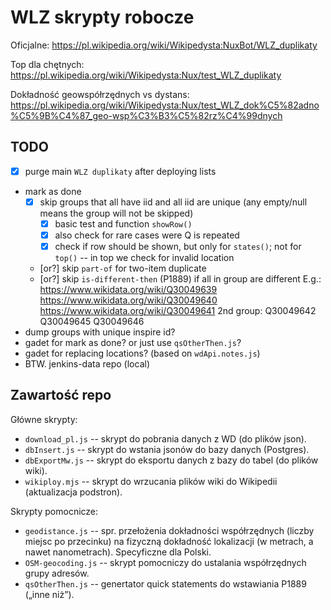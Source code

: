 # WLZ skrypty robocze

Oficjalne:
https://pl.wikipedia.org/wiki/Wikipedysta:NuxBot/WLZ_duplikaty

Top dla chętnych:
https://pl.wikipedia.org/wiki/Wikipedysta:Nux/test_WLZ_duplikaty

Dokładność geowspółrzędnych vs dystans:
https://pl.wikipedia.org/wiki/Wikipedysta:Nux/test_WLZ_dok%C5%82adno%C5%9B%C4%87_geo-wsp%C3%B3%C5%82rz%C4%99dnych

## TODO
- [x] purge main `WLZ duplikaty` after deploying lists
- mark as done
	- [x] skip groups that all have iid and all iid are unique (any empty/null means the group will not be skipped)
		- [x] basic test and function `showRow()`
		- [x] also check for rare cases were Q is repeated
		- [x] check if row should be shown, but only for `states()`; not for `top()` -- in top we check for invalid location
	- [or?] skip `part-of` for two-item duplicate
	- [or?] skip `is-different-then` (P1889) if all in group are different
		E.g.:
		https://www.wikidata.org/wiki/Q30049639
		https://www.wikidata.org/wiki/Q30049640
		https://www.wikidata.org/wiki/Q30049641
		2nd group:
		Q30049642
		Q30049645
		Q30049646 
- dump groups with unique inspire id?
- gadet for mark as done? or just use `qsOtherThen.js`?
- gadet for replacing locations? (based on `wdApi.notes.js`)
- BTW. jenkins-data repo (local)

## Zawartość repo

Główne skrypty:
- `download_pl.js` -- skrypt do pobrania danych z WD (do plików json).
- `dbInsert.js` -- skrypt do wstania jsonów do bazy danych (Postgres).
- `dbExportMw.js` -- skrypt do eksportu danych z bazy do tabel (do plików wiki).
- `wikiploy.mjs` -- skrypt do wrzucania plików wiki do Wikipedii (aktualizacja podstron).

Skrypty pomocnicze:
- `geodistance.js` -- spr. przełożenia dokładności współrzędnych (liczby miejsc po przecinku) na fizyczną dokładność lokalizacji (w metrach, a nawet nanometrach). Specyficzne dla Polski.
- `OSM-geocoding.js` -- skrypt pomocniczy do ustalania współrzędnych grupy adresów.
- `qsOtherThen.js` -- genertator quick statements do wstawiania P1889 („inne niż”).
